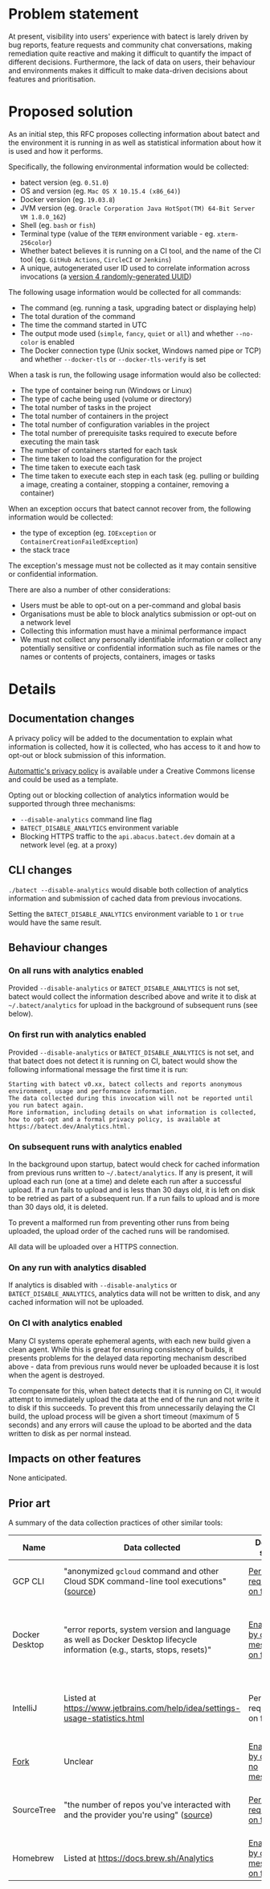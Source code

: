# Problem statement

At present, visibility into users' experience with batect is larely driven by bug reports, feature requests and community chat conversations, making remediation quite reactive and making it difficult to quantify the impact of different decisions. Furthermore, the lack of data on users, their behaviour and environments makes it difficult to make data-driven decisions about features and prioritisation.



# Proposed solution

As an initial step, this RFC proposes collecting information about batect and the environment it is running in as well as statistical information about how it is used and how it performs.



Specifically, the following environmental information would be collected:

* batect version (eg. `0.51.0`)
* OS and version (eg. `Mac OS X 10.15.4 (x86_64)`)
* Docker version (eg. `19.03.8`)
* JVM version (eg. `Oracle Corporation Java HotSpot(TM) 64-Bit Server VM 1.8.0_162`)
* Shell (eg. `bash` or `fish`)
* Terminal type (value of the `TERM` environment variable - eg. `xterm-256color`)
* Whether batect believes it is running on a CI tool, and the name of the CI tool (eg. `GitHub Actions`, `CircleCI` or `Jenkins`)
* A unique, autogenerated user ID used to correlate information across invocations (a [version 4 randomly-generated UUID](https://en.wikipedia.org/wiki/Universally_unique_identifier#Version_4_(random)))



The following usage information would be collected for all commands:

* The command (eg. running a task, upgrading batect or displaying help)
* The total duration of the command
* The time the command started in UTC
* The output mode used (`simple`, `fancy`, `quiet` or `all`) and whether `--no-color` is enabled
* The Docker connection type (Unix socket, Windows named pipe or TCP) and whether `--docker-tls` or `--docker-tls-verify` is set



When a task is run, the following usage information would also be collected:

* The type of container being run (Windows or Linux)
* The type of cache being used (volume or directory)
* The total number of tasks in the project
* The total number of containers in the project
* The total number of configuration variables in the project
* The total number of prerequisite tasks required to execute before executing the main task
* The number of containers started for each task
* The time taken to load the configuration for the project
* The time taken to execute each task
* The time taken to execute each step in each task (eg. pulling or building a image, creating a container, stopping a container, removing a container)



When an exception occurs that batect cannot recover from, the following information would be collected:

* the type of exception (eg. `IOException` or `ContainerCreationFailedException`)
* the stack trace

The exception's message must not be collected as it may contain sensitive or confidential information.



There are also a number of other considerations:

* Users must be able to opt-out on a per-command and global basis
* Organisations must be able to block analytics submission or opt-out on a network level
* Collecting this information must have a minimal performance impact
* We must not collect any personally identifiable information or collect any potentially sensitive or confidential information such as file names or the names or contents of projects, containers, images or tasks



# Details

## Documentation changes

A privacy policy will be added to the documentation to explain what information is collected, how it is collected, who has access to it and how to opt-out or block submission of this information.

[Automattic's privacy policy](https://github.com/Automattic/legalmattic/blob/master/Privacy-Policy.md) is available under a Creative Commons license and could be used as a template.

Opting out or blocking collection of analytics information would be supported through three mechanisms:

* `--disable-analytics` command line flag
* `BATECT_DISABLE_ANALYTICS` environment variable
* Blocking HTTPS traffic to the `api.abacus.batect.dev` domain at a network level (eg. at a proxy)



## CLI changes

`./batect --disable-analytics` would disable both collection of analytics information and submission of cached data from previous invocations.

Setting the `BATECT_DISABLE_ANALYTICS` environment variable to `1` or `true` would have the same result.



## Behaviour changes

### On all runs with analytics enabled

Provided `--disable-analytics` or `BATECT_DISABLE_ANALYTICS` is not set, batect would collect the information described above and write it to disk at `~/.batect/analytics` for upload in the background of subsequent runs (see below).



### On first run with analytics enabled

Provided `--disable-analytics` or `BATECT_DISABLE_ANALYTICS` is not set, and that batect does not detect it is running on CI, batect would show the following informational message the first time it is run:

```
Starting with batect v0.xx, batect collects and reports anonymous environment, usage and performance information.
The data collected during this invocation will not be reported until you run batect again.
More information, including details on what information is collected, how to opt-opt and a formal privacy policy, is available at https://batect.dev/Analytics.html.
```



### On subsequent runs with analytics enabled

In the background upon startup, batect would check for cached information from previous runs written to `~/.batect/analytics`. If any is present, it will upload each run (one at a time) and delete each run after a successful upload. If a run fails to upload and is less than 30 days old, it is left on disk to be retried as part of a subsequent run. If a run fails to upload and is more than 30 days old, it is deleted.

To prevent a malformed run from preventing other runs from being uploaded, the upload order of the cached runs will be randomised.

All data will be uploaded over a HTTPS connection.



### On any run with analytics disabled

If analytics is disabled with `--disable-analytics` or `BATECT_DISABLE_ANALYTICS`, analytics data will not be written to disk, and any cached information will not be uploaded.



### On CI with analytics enabled

Many CI systems operate ephemeral agents, with each new build given a clean agent. While this is great for ensuring consistency of builds, it presents problems for the delayed data reporting mechanism described above - data from previous runs would never be uploaded because it is lost when the agent is destroyed.

To compensate for this, when batect detects that it is running on CI, it would attempt to immediately upload the data at the end of the run and not write it to disk if this succeeds. To prevent this from unnecessarily delaying the CI build, the upload process will be given a short timeout (maximum of 5 seconds) and any errors will cause the upload to be aborted and the data written to disk as per normal instead.



## Impacts on other features

None anticipated.



## Prior art

A summary of the data collection practices of other similar tools:

| Name                      | Data collected                                               | Default state                                                | Notes                                                        |
| ------------------------- | ------------------------------------------------------------ | ------------------------------------------------------------ | ------------------------------------------------------------ |
| GCP CLI                   | "anonymized `gcloud` command and other Cloud SDK command-line tool executions" ([source](https://cloud.google.com/sdk/usage-statistics)) | [Permission requested on first run](https://cloud.google.com/sdk/usage-statistics) | Privacy policy is global Google privacy policy               |
| Docker Desktop            | "error reports, system version and language as well as Docker Desktop lifecycle information (e.g., starts, stops, resets)" | [Enabled by default, message on first run](https://docs.docker.com/docker-for-windows/#general) | Image in [this section of the documentation](https://docs.docker.com/docker-for-windows/install/#start-docker-desktop) shows first run message, no link to privacy policy |
| IntelliJ                  | Listed at https://www.jetbrains.com/help/idea/settings-usage-statistics.html | Permission requested on first run                            | Mentioned in global [privacy policy](https://www.jetbrains.com/company/privacy.html), settings apply to all JetBrains IDEs |
| [Fork](https://fork.dev/) | Unclear                                                      | [Enabled by default, no message](https://github.com/ForkIssues/Tracker/issues/313) | No privacy policy, can't find details on data collected      |
| SourceTree                | "the number of repos you've interacted with and the provider you're using" ([source](https://community.atlassian.com/t5/Sourcetree-questions/Security-information-about-Sourcetree/qaq-p/1104747#M29899)) | [Permission requested on first run](https://community.atlassian.com/t5/Sourcetree-questions/Security-information-about-Sourcetree/qaq-p/1104747#M29899) | Data collection removed altogether as of v4 (October 2019)   |
| Homebrew                  | Listed at https://docs.brew.sh/Analytics                     | [Enabled by default, message on first run](https://docs.brew.sh/Analytics) | No privacy policy                                            |
